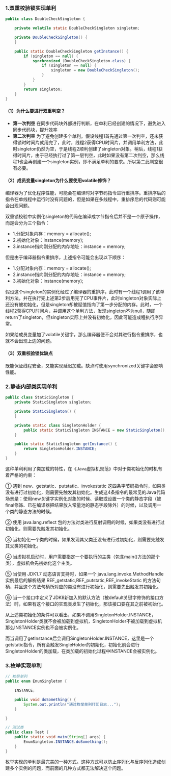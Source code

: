 ### 1.双重校验锁实现单利


```java
public class DoubleCheckSingleton {

    private volatile static DoubleCheckSingleton singleton;

    private DoubleCheckSingleton() {
    }

    public static DoubleCheckSingleton getInstance() {
        if (singleton == null) {
            synchronized (DoubleCheckSingleton.class) {
                if (singleton == null) {
                    singleton = new DoubleCheckSingleton();
                }
            }
        }
        return singleton;
    }
}
```



#### （1）为什么要进行双重判空？

- **第一次判空**  在同步代码块外部进行判断，在单利已经创建的情况下，避免进入同步代码块，提升效率
- **第二次判空**  为了避免创建多个单利。假设线程1首先通过第一次判空，还未获得锁时时间片就用完了，此时，线程2获得CPU时间片，并调用单利方法，此时singleton仍然为空，于是线程2顺利创建了singleton对象。稍后，线程1获得时间片，由于已经执行过了第一层判空，此时如果没有第二次判空，那么线程1也会再创建一个singleton实例，即不满足单利的要求。所以第二此判空很有必要。

#### （2）成员变量singleton为什么要使用volatile修饰？

编译器为了优化程序性能，可能会在编译时对字节码指令进行重排序。重排序后的指令在单线程中运行时没有问题的，但是如果在多线程中，重排序后的代码则可能会出现问题。

双重锁校验中实例化singleton的代码在编译成字节指令后并不是一个原子操作，而是会分为三个指令：

- 1.分配对象内存：memory = allocate();
- 2.初始化对象：instance(memory);
- 3.instance指向刚分配的内存地址：instance = memory;

但是由于编译器指令重排序，上述指令可能会出现以下顺序：

- 1.分配对象内存：memory = allocate();
- 2.instance指向刚分配的内存地址：instance = memory;
- 3.初始化对象：instance(memory);

假设这个singleton的实例化经过了编译器的重排序，此时有一个线程1调用了该单利方法，并在执行完上述第2步后用完了CPU事件片，此时singleton对象实际上还没有被初始化，但是singleton却被赋值指向了第一步分配的内存。此时，一个线程2获得CPU时间片，并调用这个单利方法，发现singleton不为null，随即return了singleton，但singleton实际上并没有初始化，因此可能造成程执行序异常。

如果给成员变量加了volatile关键字，那么编译器便不会对其进行指令重排序，也就不会出现上边的问题。

#### （3）双重校验锁优缺点

既能保证线程安全，又能实现延迟加载。缺点时使用synchronized关键字会影响性能。

### 2.静态内部类实现单利



```java
public class StaticSingleton {
    private StaticSingleton singleton;

    private StaticSingleton() {
    }

    private static class SingletonHolder {
        public static StaticSingleton INSTANCE = new StaticSingleton();
    }

    public static StaticSingleton getInstance() {
        return SingletonHolder.INSTANCE;
    }
}
```



这种单利利用了类加载的特性，在《Java虚拟机规范》中对于类初始化的时机有着严格的约束：

① 遇到 new、getstatic、putstatic、invokestatic 这四条字节码指令时，如果类没有进行过初始化，则需要先触发其初始化。生成这4条指令的最常见的Java代码场景是：使用new关键字实例化对象的时候、读取或设置一个类的静态字段（被final修饰、已在编译器把结果放入常量池的静态字段除外）的时候，以及调用一个类的静态方法的时候。

② 使用 java.lang.reflect 包的方法对类进行反射调用的时候，如果类没有进行过初始化，则需要先触发其初始化。

③ 当初始化一个类的时候，如果发现其父类还没有进行过初始化，则需要先触发其父类的初始化。

④ 当虚拟机启动时，用户需要指定一个要执行的主类（包含main()方法的那个类），虚拟机会先初始化这个主类。

⑤ 当使用 JDK1.7 动态语言支持时，如果一个 java.lang.invoke.MethodHandle实例最后的解析结果 REF_getstatic,REF_putstatic,REF_invokeStatic 的方法句柄，并且这个方法句柄所对应的类没有进行初始化，则需要先出触发其初始化。

⑥ 当一个接口中定义了JDK8新加入的默认方法（被default关键字修饰的接口方法）时，如果有这个接口的实现类发生了初始化，那该接口要在其之前被初始化。

从上述类初始化的条件可以看出，如果不调用SingletonHolder.INSTANCE，SingletonHolder类就不会被加载到虚拟机，SingletonHolder不被加载到虚拟机那么INSTANCE实例也不会被实例化。

而当调用了getInstance后会调用SingletonHolder.INSTANCE，这里是一个getstatic指令，所有会触发SingleHolder的初始化，初始化前会进行SingletonHolder的类加载，在类加载的初始化过程中INSTANCE会被实例化。



### 3.枚举实现单利

```java
// 枚举单利
public enum EnumSingleton {

    INSTANCE;

    public void doSomething() {
        System.out.println("通过枚举单利打印日志...");
    }

}

// 测试类
public class Test {
    public static void main(String[] args) {
        EnumSingleton.INSTANCE.doSomething();
    }
}
```

枚举实现的单利是最完美的一种方式。这种方式可以防止序列化与反序列化造成创建多个实例的问题，而前面的几种方式都无法解决这个问题。